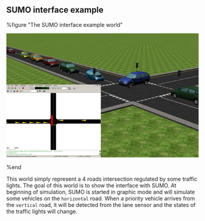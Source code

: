 ## SUMO interface example

%figure "The SUMO interface example world"

![The SUMO interface example world](images/sumo_interface_example.png)

%end

This world simply represent a 4 roads intersection regulated by some traffic
lights. The goal of this world is to show the interface with SUMO. At beginning
of simulation, SUMO is started in graphic mode and will simulate some vehicles
on the `horizontal` road. When a priority vehicle arrives from the `vertical`
road, it will be detected from the lane sensor and the states of the traffic
lights will change.

